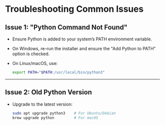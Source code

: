 # Troubleshooting Common Issues

## Issue 1: "Python Command Not Found"

-   Ensure Python is added to your system’s PATH environment variable.

-   On Windows, re-run the installer and ensure the "Add Python to PATH" option is checked.

-   On Linux/macOS, use:
    ```bash
    export PATH="$PATH:/usr/local/bin/python3"
---

## Issue 2: Old Python Version

-   Upgrade to the latest version:
    ```bash
    sudo apt upgrade python3    # For Ubuntu/Debian
    brew upgrade python         # For macOS